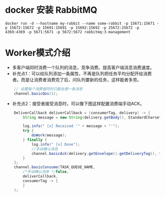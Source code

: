# docker 安装 RabbitMQ
```terminal
docker run -d --hostname my-rabbit --name some-rabbit -p 15671:15671 -p 15672:15672 -p 15691:15691 -p 15692:15692 -p 25672:25672 -p 4369:4369 -p 5671:5671 -p 5672:5672 rabbitmq:3-management
```

# Worker模式介绍
+ 多客户端同时消费一个队列的消息，竞争消费。提高客户端消息消费速度。
+ 补充点1：可以给队列添加一条属性，不再是队列把任务平均分配开给消费者。而是让消费者消费完了后，问队列要新的任务，这样能者多劳。
```java
    // 设置每个消费者同时只能处理一条消息
    channel.basicQos(1);
```
+ 补充点2：接受者接受消息时，可以像下图这样配置消费端手动ACK。
```java
    DeliverCallback deliverCallback = (consumerTag, delivery) -> {
        String message = new String(delivery.getBody(), StandardCharsets.UTF_8);

        log.info(" [x] Received '" + message + "'");
        try {
            doWork(message);
        } finally {
            log.info(" [x] Done");
            //手动确认消息
            channel.basicAck(delivery.getEnvelope().getDeliveryTag(), false);
        }
    };
    channel.basicConsume(TASK_QUEUE_NAME,
        /*手动确认消息 */false,
        deliverCallback,
        consumerTag -> {
        }
    );
```